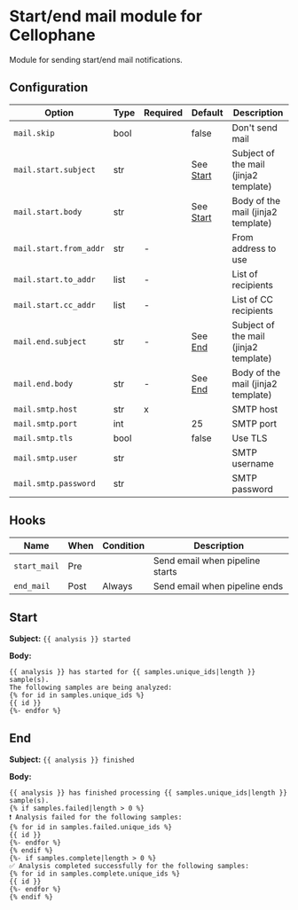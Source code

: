 # Start/end mail module for Cellophane

Module for sending start/end mail notifications.

## Configuration

Option                 | Type | Required | Default             | Description
-----------------------|------|----------|---------------------|-------------
`mail.skip`            | bool |          | false               | Don't send mail
`mail.start.subject`   | str  |          | See [Start](#Start) | Subject of the mail (jinja2 template)
`mail.start.body`      | str  |          | See [Start](#Start) | Body of the mail (jinja2 template)
`mail.start.from_addr` | str  | -        |                     | From address to use
`mail.start.to_addr`   | list | -        |                     | List of recipients
`mail.start.cc_addr`   | list | -        |                     | List of CC recipients
`mail.end.subject`     | str  | -        | See [End](#End)     | Subject of the mail (jinja2 template)
`mail.end.body`        | str  | -        | See [End](#End)     | Body of the mail (jinja2 template)
`mail.smtp.host`       | str  | x        |                     | SMTP host
`mail.smtp.port`       | int  |          | 25                  | SMTP port
`mail.smtp.tls`        | bool |          | false               | Use TLS
`mail.smtp.user`       | str  |          |                     | SMTP username
`mail.smtp.password`   | str  |          |                     | SMTP password

## Hooks

Name                   | When | Condition | Description
-----------------------|------|-----------|-------------
`start_mail`           | Pre  |           | Send email when pipeline starts
`end_mail`             | Post | Always    | Send email when pipeline ends

## Start

**Subject:** `{{ analysis }} started`

**Body:**

```
{{ analysis }} has started for {{ samples.unique_ids|length }} sample(s).
The following samples are being analyzed:
{% for id in samples.unique_ids %}
{{ id }}
{%- endfor %}
```

## End

**Subject:** `{{ analysis }} finished`

**Body:**

```
{{ analysis }} has finished processing {{ samples.unique_ids|length }} sample(s).
{% if samples.failed|length > 0 %}
❗️ Analysis failed for the following samples:
{% for id in samples.failed.unique_ids %}
{{ id }}
{%- endfor %}
{% endif %}
{%- if samples.complete|length > 0 %}
✅ Analysis completed successfully for the following samples:
{% for id in samples.complete.unique_ids %}
{{ id }}
{%- endfor %}
{% endif %}
```